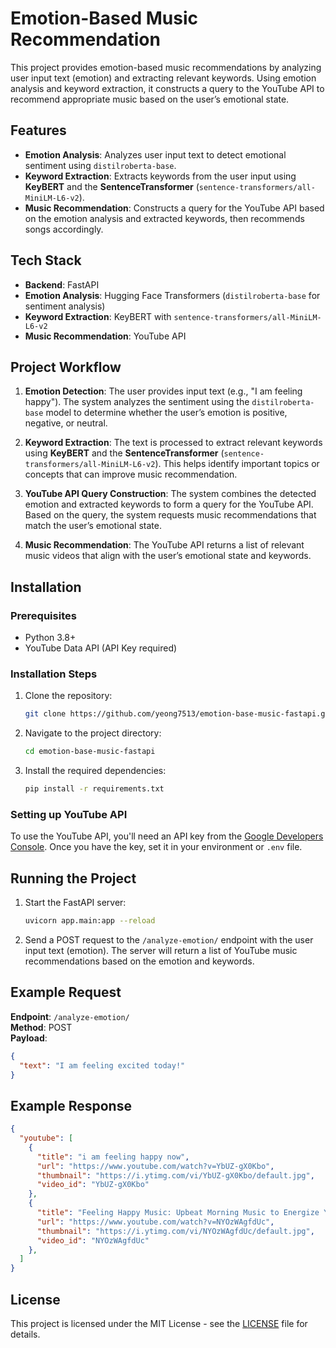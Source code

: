 # Emotion-Based Music Recommendation

This project provides emotion-based music recommendations by analyzing user input text (emotion) and extracting relevant keywords. Using emotion analysis and keyword extraction, it constructs a query to the YouTube API to recommend appropriate music based on the user’s emotional state.

## Features

- **Emotion Analysis**: Analyzes user input text to detect emotional sentiment using `distilroberta-base`.
- **Keyword Extraction**: Extracts keywords from the user input using **KeyBERT** and the **SentenceTransformer** (`sentence-transformers/all-MiniLM-L6-v2`).
- **Music Recommendation**: Constructs a query for the YouTube API based on the emotion analysis and extracted keywords, then recommends songs accordingly.

## Tech Stack

- **Backend**: FastAPI
- **Emotion Analysis**: Hugging Face Transformers (`distilroberta-base` for sentiment analysis)
- **Keyword Extraction**: KeyBERT with `sentence-transformers/all-MiniLM-L6-v2`
- **Music Recommendation**: YouTube API

## Project Workflow

1. **Emotion Detection**: The user provides input text (e.g., "I am feeling happy"). The system analyzes the sentiment using the `distilroberta-base` model to determine whether the user’s emotion is positive, negative, or neutral.
   
2. **Keyword Extraction**: The text is processed to extract relevant keywords using **KeyBERT** and the **SentenceTransformer** (`sentence-transformers/all-MiniLM-L6-v2`). This helps identify important topics or concepts that can improve music recommendation.

3. **YouTube API Query Construction**: The system combines the detected emotion and extracted keywords to form a query for the YouTube API. Based on the query, the system requests music recommendations that match the user’s emotional state.

4. **Music Recommendation**: The YouTube API returns a list of relevant music videos that align with the user’s emotional state and keywords.

## Installation

### Prerequisites

- Python 3.8+
- YouTube Data API (API Key required)

### Installation Steps

1. Clone the repository:
   ```bash
   git clone https://github.com/yeong7513/emotion-base-music-fastapi.git
   ```

2. Navigate to the project directory:
   ```bash
   cd emotion-base-music-fastapi
   ```

3. Install the required dependencies:
   ```bash
   pip install -r requirements.txt
   ```

### Setting up YouTube API

To use the YouTube API, you'll need an API key from the [Google Developers Console](https://console.developers.google.com/). Once you have the key, set it in your environment or `.env` file.

## Running the Project

1. Start the FastAPI server:
   ```bash
   uvicorn app.main:app --reload
   ```

2. Send a POST request to the `/analyze-emotion/` endpoint with the user input text (emotion). The server will return a list of YouTube music recommendations based on the emotion and keywords.

## Example Request

**Endpoint**: `/analyze-emotion/`  
**Method**: POST  
**Payload**:
```json
{
  "text": "I am feeling excited today!"
}
```

## Example Response
```json
{
  "youtube": [
    {
      "title": "i am feeling happy now",
      "url": "https://www.youtube.com/watch?v=YbUZ-gX0Kbo",
      "thumbnail": "https://i.ytimg.com/vi/YbUZ-gX0Kbo/default.jpg",
      "video_id": "YbUZ-gX0Kbo"
    },
    {
      "title": "Feeling Happy Music: Upbeat Morning Music to Energize Your Day with Feeling Happy Tunes",
      "url": "https://www.youtube.com/watch?v=NYOzWAgfdUc",
      "thumbnail": "https://i.ytimg.com/vi/NYOzWAgfdUc/default.jpg",
      "video_id": "NYOzWAgfdUc"
    },
  ]
}
```

## License

This project is licensed under the MIT License - see the [LICENSE](LICENSE) file for details.
